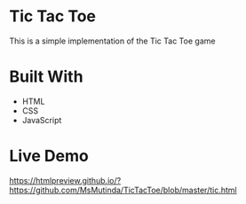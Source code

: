 # Tic Tac Toe 
This is a simple implementation of the Tic Tac Toe game

# Built With
- HTML
- CSS
- JavaScript

# Live Demo
https://htmlpreview.github.io/?https://github.com/MsMutinda/TicTacToe/blob/master/tic.html
